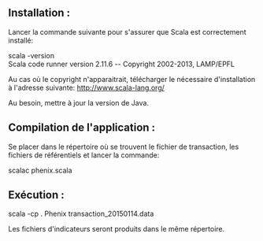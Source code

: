 Installation :
--------------

Lancer la commande suivante pour s'assurer que Scala est correctement installé:

scala -version    
Scala code runner version 2.11.6 -- Copyright 2002-2013, LAMP/EPFL

Au cas où le copyright n'apparaitrait, télécharger le nécessaire d'installation 
à l'adresse suivante: http://www.scala-lang.org/

Au besoin, mettre à jour la version de Java.




Compilation de l'application :
------------------------------

Se placer dans le répertoire où se trouvent le fichier de transaction,
les fichiers de référentiels et lancer la commande:

scalac phenix.scala




Exécution :
-----------

scala -cp . Phenix transaction_20150114.data

Les fichiers d'indicateurs seront produits dans le
même répertoire.



